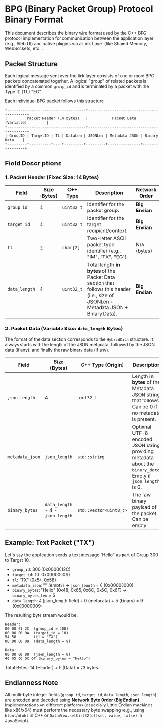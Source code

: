 # BPG (Binary Packet Group) Protocol Binary Format

This document describes the binary wire format used by the C++ BPG protocol implementation for communication between the application layer (e.g., Web UI) and native plugins via a Link Layer (like Shared Memory, WebSockets, etc.).

## Packet Structure

Each logical message sent over the link layer consists of one or more BPG packets concatenated together. A logical "group" of related packets is identified by a common `group_id` and is terminated by a packet with the Type ID (TL) "EG".

Each individual BPG packet follows this structure:

```
+------------------------------------+------------------------------------------+
|         Packet Header (14 bytes)   |           Packet Data (Variable)         |
+------------------------------------+------------------------------------------+
| GroupID | TargetID | TL | DataLen | JSONLen | Metadata JSON | Binary Data    |
+---------+----------+----+---------+---------+---------------+----------------+
```

## Field Descriptions

### 1. Packet Header (Fixed Size: 14 Bytes)

| Field       | Size (Bytes) | C++ Type    | Description                                     | Network Order |
|-------------|--------------|-------------|-------------------------------------------------|---------------|
| `group_id`  | 4            | `uint32_t`  | Identifier for the packet group.                | **Big Endian**  |
| `target_id` | 4            | `uint32_t`  | Identifier for the target recipient/context.    | **Big Endian**  |
| `tl`        | 2            | `char[2]`   | Two-letter ASCII packet type identifier (e.g., "IM", "TX", "EG"). | N/A (bytes)   |
| `data_length`| 4           | `uint32_t`  | Total length **in bytes** of the Packet Data section that follows this header (i.e., size of JSONLen + Metadata JSON + Binary Data). | **Big Endian**  |

### 2. Packet Data (Variable Size: `data_length` Bytes)

The format of the data section corresponds to the `HybridData` structure. It always starts with the length of the JSON metadata, followed by the JSON data (if any), and finally the raw binary data (if any).

| Field           | Size (Bytes)            | C++ Type (Origin) | Description                                     | Network Order |
|-----------------|-------------------------|-------------------|-------------------------------------------------|---------------|
| `json_length`   | 4                       | `uint32_t`        | Length **in bytes** of the Metadata JSON string that follows. Can be 0 if no metadata is present. | **Big Endian**  |
| `metadata_json` | `json_length`           | `std::string`     | Optional UTF-8 encoded JSON string providing metadata about the `binary_data`. Empty if `json_length` is 0. | N/A (bytes)   |
| `binary_bytes`  | `data_length` - 4 - `json_length` | `std::vector<uint8_t>` | The raw binary payload of the packet. Can be empty. | N/A (bytes)   |

## Example: Text Packet ("TX")

Let's say the application sends a text message "Hello" as part of Group 300 to Target 10.

*   `group_id`: 300 (0x0000012C)
*   `target_id`: 10 (0x0000000A)
*   `tl`: "TX" (0x54, 0x58)
*   `metadata_json`: "" (empty) -> `json_length` = 0 (0x00000000)
*   `binary_bytes`: "Hello" (0x48, 0x65, 0x6C, 0x6C, 0x6F) -> `binary_bytes_len` = 5
*   `data_length`: 4 (json_length field) + 0 (metadata) + 5 (binary) = 9 (0x00000009)

The resulting byte stream would be:

```
Header:
00 00 01 2C  (group_id = 300)
00 00 00 0A  (target_id = 10)
54 58        (tl = "TX")
00 00 00 09  (data_length = 9)

Data:
00 00 00 00  (json_length = 0)
48 65 6C 6C 6F (binary_bytes = "Hello")
```

Total Bytes: 14 (Header) + 9 (Data) = 23 bytes.

## Endianness Note

All multi-byte integer fields (`group_id`, `target_id`, `data_length`, `json_length`) are encoded and decoded using **Network Byte Order (Big Endian)**. Implementations on different platforms (especially Little Endian machines like x86/x64) must perform the necessary byte swapping (e.g., using `htonl`/`ntohl` in C++ or `DataView.setUint32(offset, value, false)` in JavaScript).